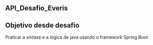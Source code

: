 ## API_Desafio_Everis

## Objetivo desde desafio

Praticar a sintaxe e a lógica de java usando o framework Spring Boot 
